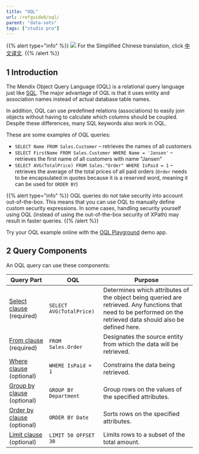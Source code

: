 ```yaml
---
title: "OQL"
url: /refguide8/oql/
parent: "data-sets"
tags: ["studio pro"]
---
```


{{% alert type="info" %}}
<img src="attachments/chinese-translation/china.png" style="display: inline-block; margin: 0" /> For the Simplified Chinese translation, click [中文译文](https://cdn.mendix.tencent-cloud.com/documentation/refguide8/oql.pdf).
{{% /alert %}}

## 1 Introduction

The Mendix Object Query Language (OQL) is a relational query language just like [SQL](http://en.wikipedia.org/wiki/Sql). The major advantage of OQL is that it uses entity and association names instead of actual database table names.

In addition, OQL can use predefined relations (associations) to easily join objects without having to calculate which columns should be coupled. Despite these differences, many SQL keywords also work in OQL.

These are some examples of OQL queries:

* `SELECT Name FROM Sales.Customer` –  retrieves the names of all customers
* `SELECT FirstName FROM Sales.Customer WHERE Name = 'Jansen'`  –  retrieves the first name of all customers with name "Jansen"
* `SELECT AVG(TotalPrice) FROM Sales."Order" WHERE IsPaid = 1`  –  retrieves the average of the total prices of all paid orders (`Order` needs to be encapsulated in quotes because it is a reserved word, meaning it can be used for `ORDER BY`)

{{% alert type="info" %}}
OQL queries do not take security into account out-of-the-box. This means that you can use OQL to manually define custom security expressions. In some cases, handling security yourself using OQL (instead of using the out-of-the-box security of XPath) may result in faster queries.
{{% /alert %}}

Try your OQL example online with the [OQL Playground](https://mydemoversion8-sandbox.mxapps.io/p/OQL) demo app. 

## 2 Query Components

An OQL query can use these components:

| Query Part | OQL | Purpose |
| --- | --- | --- |
| [Select clause](/refguide8/oql-select-clause/) (required)  | `SELECT AVG(TotalPrice)` | Determines which attributes of the object being queried are retrieved. Any functions that need to be performed on the retrieved data should also be defined here.  |
| [From clause](/refguide8/oql-from-clause/) (required)  | `FROM Sales.Order`  | Designates the source entity from which the data will be retrieved.  |
| [Where clause](/refguide8/oql-where-clause/) (optional) | `WHERE IsPaid = 1` | Constrains the data being retrieved.  |
| [Group by clause](/refguide8/oql-group-by-clause/) (optional) | `GROUP BY Department` | Group rows on the values of the specified attributes.  |
| [Order by clause](/refguide8/oql-order-by-clause/) (optional) | `ORDER BY Date` | Sorts rows on the specified attributes.  |
| [Limit clause](/refguide8/oql-limit-clause/) (optional) | `LIMIT 50 OFFSET 30` | Limits rows to a subset of the total amount.  |

